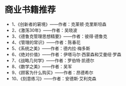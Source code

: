 # 商业书籍推荐
* 1、《创新者的窘境》——作者：克莱顿·克里斯坦森
* 2、《激荡30年》——作者：吴晓波
* 3、《德鲁克管理思想精要》——作者：彼得·德鲁克
* 4、《管理的常识》——作者：陈春花
* 5、《系统之美》——作者：德内拉·梅多斯
* 6、《绝对价值》——作者：伊塔马尔·西蒙森和艾曼纽·罗森
* 7、《战略几何学》——作者：罗伯特·凯德尔
* 8、《数学之美》——作者：吴军
* 9、《顾客为什么购买》——作者：昂德希尔
* 10、《刻意练习》——作者：安德斯·艾利克森